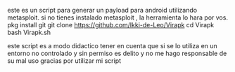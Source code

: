 este es un script para generar un payload para android utilizando metasploit.
si no tienes instalado metasploit , la herramienta lo hara por vos.
pkg install git
git clone https://github.com/Ikki-de-Leo/Virapk
cd Virapk
bash Virapk.sh

este script es a modo didactico
tener en cuenta que si se lo utiliza en un entorno
no controlado y sin permiso es delito
y no me hago responsable de su mal uso
gracias por utilizar mi script
